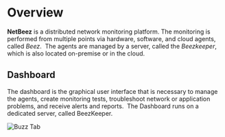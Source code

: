 # Overview
**NetBeez** is a distributed network monitoring platform. The monitoring is performed from multiple points via hardware, software, and cloud agents, called *Beez*.  The agents are managed by a server, called the *Beezkeeper*, which is also located on-premise or in the cloud. 

## Dashboard
The dashboard is the graphical user interface that is necessary to manage the agents, create monitoring tests, troubleshoot network or application problems, and receive alerts and reports.  The Dashboard runs on a dedicated server, called BeezKeeper. 

![Buzz Tab](../assets/1.dashboard-buzztab.png)

